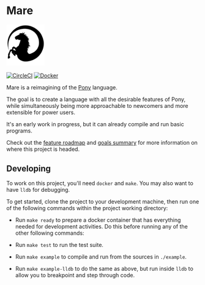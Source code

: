# Mare

<a href="https://openclipart.org/detail/191499/horse"><img alt="The ungui-angui-pede, a mascot for Mare" src="./assets/mascot.svg" width="100px" /></a>

[![CircleCI](https://circleci.com/gh/jemc/mare.svg?style=shield)](https://circleci.com/gh/jemc/mare) [![Docker](https://img.shields.io/docker/cloud/automated/jemc/mare.svg)](https://hub.docker.com/r/jemc/mare)

Mare is a reimagining of the [Pony](https://www.ponylang.io/) language.

The goal is to create a language with all the desirable features of Pony, while simultaneously being more approachable to newcomers and more extensible for power users.

It's an early work in progress, but it can already compile and run basic programs.

Check out the [feature roadmap](./ROADMAP.md) and [goals summary](./GOALS.md) for more information on where this project is headed.

## Developing

To work on this project, you'll need `docker` and `make`. You may also want to have `lldb` for debugging.

To get started, clone the project to your development machine, then run one of the following commands within the project working directory:

- Run `make ready` to prepare a docker container that has everything needed for development activities. Do this before running any of the other following commands:

- Run `make test` to run the test suite.

- Run `make example` to compile and run from the sources in `./example`.

- Run `make example-lldb` to do the same as above, but run inside `lldb` to allow you to breakpoint and step through code.
